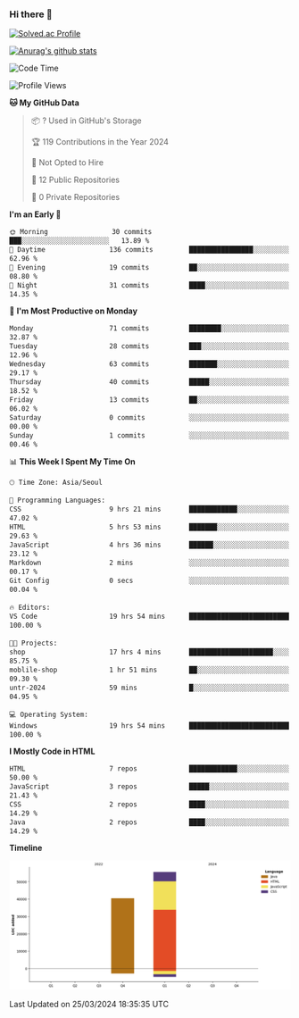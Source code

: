 ### Hi there 👋

[![Solved.ac Profile](http://mazassumnida.wtf/api/v2/generate_badge?boj=qwert3748)](https://solved.ac/qwert3748/)

[![Anurag's github stats](https://github-readme-stats.vercel.app/api?username=hong3737)](https://github.com/anuraghazra/github-readme-stats)
<!--START_SECTION:waka-->
![Code Time](http://img.shields.io/badge/Code%20Time-107%20hrs%2052%20mins-blue)

![Profile Views](http://img.shields.io/badge/Profile%20Views-20-blue)

**🐱 My GitHub Data** 

> 📦 ? Used in GitHub's Storage 
 > 
> 🏆 119 Contributions in the Year 2024
 > 
> 🚫 Not Opted to Hire
 > 
> 📜 12 Public Repositories 
 > 
> 🔑 0 Private Repositories 
 > 
**I'm an Early 🐤** 

```text
🌞 Morning                30 commits          ███░░░░░░░░░░░░░░░░░░░░░░   13.89 % 
🌆 Daytime                136 commits         ████████████████░░░░░░░░░   62.96 % 
🌃 Evening                19 commits          ██░░░░░░░░░░░░░░░░░░░░░░░   08.80 % 
🌙 Night                  31 commits          ████░░░░░░░░░░░░░░░░░░░░░   14.35 % 
```
📅 **I'm Most Productive on Monday** 

```text
Monday                   71 commits          ████████░░░░░░░░░░░░░░░░░   32.87 % 
Tuesday                  28 commits          ███░░░░░░░░░░░░░░░░░░░░░░   12.96 % 
Wednesday                63 commits          ███████░░░░░░░░░░░░░░░░░░   29.17 % 
Thursday                 40 commits          █████░░░░░░░░░░░░░░░░░░░░   18.52 % 
Friday                   13 commits          ██░░░░░░░░░░░░░░░░░░░░░░░   06.02 % 
Saturday                 0 commits           ░░░░░░░░░░░░░░░░░░░░░░░░░   00.00 % 
Sunday                   1 commits           ░░░░░░░░░░░░░░░░░░░░░░░░░   00.46 % 
```


📊 **This Week I Spent My Time On** 

```text
🕑︎ Time Zone: Asia/Seoul

💬 Programming Languages: 
CSS                      9 hrs 21 mins       ████████████░░░░░░░░░░░░░   47.02 % 
HTML                     5 hrs 53 mins       ███████░░░░░░░░░░░░░░░░░░   29.63 % 
JavaScript               4 hrs 36 mins       ██████░░░░░░░░░░░░░░░░░░░   23.12 % 
Markdown                 2 mins              ░░░░░░░░░░░░░░░░░░░░░░░░░   00.17 % 
Git Config               0 secs              ░░░░░░░░░░░░░░░░░░░░░░░░░   00.04 % 

🔥 Editors: 
VS Code                  19 hrs 54 mins      █████████████████████████   100.00 % 

🐱‍💻 Projects: 
shop                     17 hrs 4 mins       █████████████████████░░░░   85.75 % 
moblile-shop             1 hr 51 mins        ██░░░░░░░░░░░░░░░░░░░░░░░   09.30 % 
untr-2024                59 mins             █░░░░░░░░░░░░░░░░░░░░░░░░   04.95 % 

💻 Operating System: 
Windows                  19 hrs 54 mins      █████████████████████████   100.00 % 
```

**I Mostly Code in HTML** 

```text
HTML                     7 repos             ████████████░░░░░░░░░░░░░   50.00 % 
JavaScript               3 repos             █████░░░░░░░░░░░░░░░░░░░░   21.43 % 
CSS                      2 repos             ████░░░░░░░░░░░░░░░░░░░░░   14.29 % 
Java                     2 repos             ████░░░░░░░░░░░░░░░░░░░░░   14.29 % 
```



**Timeline**

![Lines of Code chart](https://raw.githubusercontent.com/hong3737/hong3737/main/assets/bar_graph.png)


 Last Updated on 25/03/2024 18:35:35 UTC
<!--END_SECTION:waka-->
<!--
**hong3737/hong3737** is a ✨ _special_ ✨ repository because its `README.md` (this file) appears on your GitHub profile.

Here are some ideas to get you started:

- 🔭 I’m currently working on ...
- 🌱 I’m currently learning ...
- 👯 I’m looking to collaborate on ...
- 🤔 I’m looking for help with ...
- 💬 Ask me about ...
- 📫 How to reach me: ...
- 😄 Pronouns: ...
- ⚡ Fun fact: ...
-->

